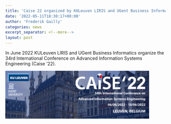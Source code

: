```yaml
---
title: 'Caise 22 organized by KULeuven LIRIS and UGent Business Informatics Research group'
date: '2022-05-11T18:30:17+00:00'
author: 'Frederik Gailly'
categories: news
excerpt_separator: <!--more-->
layout: post
---
```


In June 2022 KULeuven LIRIS and UGent Business Informatics organize the 34rd International Conference on Advanced Information Systems Engineering (Caise ’22).

![CAiSE 22 Banner](/uploads/2022-05-11-caise.png)
<!--more-->

